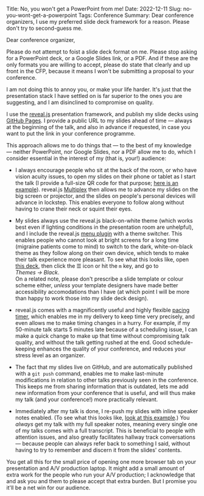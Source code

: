 Title: No, you won't get a PowerPoint from me!
Date: 2022-12-11
Slug: no-you-wont-get-a-powerpoint
Tags: Conference
Summary: Dear conference organizers, I use my preferred slide deck framework for a reason. Please don't try to second-guess me.

Dear conference organizer,

Please do not attempt to foist a slide deck format on me. Please stop
asking for a PowerPoint deck, or a Google Slides link, or a PDF. And
if these are the only formats you are willing to accept, please do
state that clearly and up front in the CFP, because it means I won't
be submitting a proposal to your conference.

I am not doing this to annoy you, or make your life harder. It's just
that the presentation stack I have settled on is far superior to the
ones you are suggesting, and I am disinclined to compromise on
quality.

I use the [reveal.js](https://revealjs.com/) presentation framework,
and publish my slide decks using [GitHub
Pages](https://docs.github.com/en/pages/getting-started-with-github-pages/creating-a-github-pages-site). I
provide a public URL to my slides ahead of time — always at the
beginning of the talk, and also in advance if requested, in case
you want to put the link in your conference programme.

This approach allows me to do things that — to the best of my
knowledge — neither PowerPoint, nor Google Slides, nor a PDF allow me
to do, which I consider essential in the interest of my (that is,
your!) audience:

* I always encourage people who sit at the back of the room, or who
  have vision acuity issues, to open my slides on their phone or
  tablet as I start the talk (I provide a full-size QR code for that
  purpose; [here is an
  example](https://fghaas.github.io/writing-professionally/#/0/1)). reveal.js
  [Multiplex](https://revealjs.com/multiplex/) then allows me to
  advance my slides on the big screen or projector, and the slides on
  people's personal devices will advance in lockstep. This enables
  everyone to follow along without having to crane their neck or
  squint their eyes.

* My slides always use the reveal.js black-on-white theme (which works
  best even if lighting conditions in the presentation room are
  unhelpful), and I include the reveal.js [menu
  plugin](https://denehyg.github.io/reveal.js-menu/) with a theme
  switcher. This enables people who cannot look at bright screens for
  a long time (migraine patients come to mind) to switch to the dark,
  white-on-black theme as they follow along on their own device, which
  tends to make their talk experience more pleasant. To see what this
  looks like, open [this
  deck](https://fghaas.github.io/writing-professionally), then click
  the ☰ icon or hit the `m` key, and go to _Themes → Black_.  
  On a related note, please don't prescribe a slide template or colour
  scheme either, *unless* your template designers have made better
  accessibility accomodations than I have (at which point I will be
  more than happy to work those into my slide deck design).

* reveal.js comes with a magnificently useful and highly flexible
  [pacing
  timer](https://revealjs.com/speaker-view/#speaker-notes-clock-and-timers),
  which enables me in my delivery to keep time very precisely, and
  even allows me to make timing changes in a hurry. For example, if my
  50-minute talk starts 5 minutes late because of a scheduling
  issue, I can make a quick change to make up that time without
  compromising talk quality, and without the talk getting rushed at
  the end. Good schedule-keeping enhances the quality of your
  conference, and reduces your stress level as an organizer.

* The fact that my slides live on GitHub, and are automatically
  published with a `git push` command, enables me to make last-minute
  modifications in relation to other talks previously seen in the
  conference. This keeps me from sharing information that is outdated,
  lets me add new information from your conference that is useful, and
  will thus make my talk (and your conference!) more practically
  relevant.

* Immediately after my talk is done, I re-push my slides with inline
  speaker notes enabled. (To see what this looks like, [look at this
  example](https://fghaas.github.io/devopsdaystlv-2019/).) You
  *always* get my talk with my full speaker notes, meaning every
  single one of my talks comes with a full transcript. This is
  beneficial to people with attention issues, and also greatly
  facilitates hallway track conversations — because people can always
  refer back to something I said, without having to try to remember
  and discern it from the slides' contents.

You get all this for the small price of opening one more browser tab
on your presentation and A/V production laptop. It might add a small
amount of extra work for the people who run your A/V production; I
acknowledge that and ask you and them to please accept that extra
burden. But I promise you it'll be a net win for our audience.
